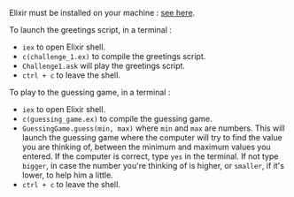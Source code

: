 Elixir must be installed on your machine : [see here](https://elixir-lang.org/install.html).

To launch the greetings script, in a terminal :
- `iex` to open Elixir shell.
- `c(challenge_1.ex)` to compile the greetings script.
- `Challenge1.ask` will play the greetings script.
- `ctrl + c` to leave the shell.

To play to the guessing game, in a terminal :
- `iex` to open Elixir shell.
- `c(guessing_game.ex)` to compile the guessing game.
- `GuessingGame.guess(min, max)` where `min` and `max` are numbers. This will launch the guessing game where the computer will try to find the value you are thinking of, between the minimum and maximum values you entered. If the computer is correct, type `yes` in the terminal. If not type `bigger`, in case the number you're thinking of is higher, or `smaller`, if it's lower, to help him a little.
- `ctrl + c` to leave the shell.